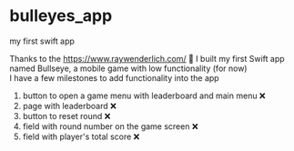 # bulleyes_app
my first swift app

Thanks to the https://www.raywenderlich.com/ 🎉 I built my first Swift app named Bullseye, a mobile game with low functionality (for now) <br>
I have a few milestones to add functionality into the app 
1. button to open a game menu with leaderboard and main menu ❌
2. page with leaderboard ❌
3. button to reset round ❌
4. field with round number on the game screen ❌
5. field with player's total score ❌

